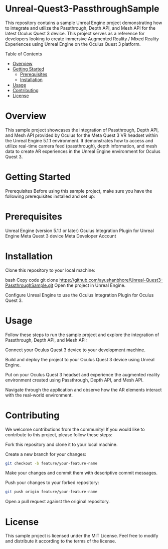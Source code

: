 # Unreal-Quest3-PassthroughSample

This repository contains a sample Unreal Engine project demonstrating how to integrate and utilize the Passthrough, Depth API, and Mesh API for the latest Oculus Quest 3 device. This project serves as a reference for developers looking to create immersive Augmented Reality / Mixed Reality Experiences using Unreal Engine on the Oculus Quest 3 platform.

Table of Contents
- [Overview](#overview)
- [Getting Started](#getting-started)
  - [Prerequisites](#prerequisites)
  - [Installation](#installation)
- [Usage](#usage)
- [Contributing](#contributing)
- [License](#license)


# Overview
This sample project showcases the integration of Passthrough, Depth API, and Mesh API provided by Oculus for the Meta Quest 3 VR headset within the Unreal Engine 5.1.1 environment. It demonstrates how to access and utilize real-time camera feed (passthrough), depth information, and mesh data to create AR experiences in the Unreal Engine environment for Oculus Quest 3.

# Getting Started
Prerequisites
Before using this sample project, make sure you have the following prerequisites installed and set up:

# Prerequisites
Unreal Engine (version 5.1.1 or later)
Oculus Integration Plugin for Unreal Engine
Meta Quest 3 device
Meta Developer Account

# Installation
Clone this repository to your local machine:

bash
Copy code
git clone https://github.com/ayushanbhore/Unreal-Quest3-PassthroughSample.git
Open the project in Unreal Engine.

Configure Unreal Engine to use the Oculus Integration Plugin for Oculus Quest 3.

# Usage
Follow these steps to run the sample project and explore the integration of Passthrough, Depth API, and Mesh API:

Connect your Oculus Quest 3 device to your development machine.

Build and deploy the project to your Oculus Quest 3 device using Unreal Engine.

Put on your Oculus Quest 3 headset and experience the augmented reality environment created using Passthrough, Depth API, and Mesh API.

Navigate through the application and observe how the AR elements interact with the real-world environment.

# Contributing
We welcome contributions from the community! If you would like to contribute to this project, please follow these steps:

Fork this repository and clone it to your local machine.

Create a new branch for your changes:

```bash
git checkout -b feature/your-feature-name
```
Make your changes and commit them with descriptive commit messages.

Push your changes to your forked repository:

```bash
git push origin feature/your-feature-name
```
Open a pull request against the original repository.

# License
This sample project is licensed under the MIT License. Feel free to modify and distribute it according to the terms of the license.

